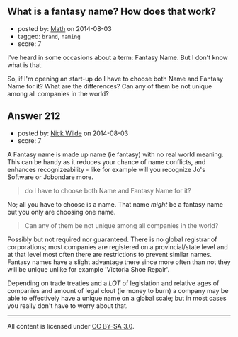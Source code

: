 ## What is a fantasy name? How does that work?

- posted by: [Math](https://stackexchange.com/users/2225566/math) on 2014-08-03
- tagged: `brand`, `naming`
- score: 7

I've heard in some occasions about a term: Fantasy Name. But I don't know what is that.

So, if I'm opening an start-up do I have to choose both Name and Fantasy Name for it? What are the differences? Can any of them be not unique among all companies in the world?

 


## Answer 212

- posted by: [Nick Wilde](https://stackexchange.com/users/454046/nick-wilde) on 2014-08-03
- score: 7

A Fantasy name is made up name (ie fantasy) with no real world meaning. This can be handy as it reduces your chance of name conflicts, and enhances recognizeability - like for example will you recognize Jo's Software or Jobondare more.
 
> do I have to choose both Name and Fantasy Name for it?

No; all you have to choose is a name. That name *might* be a fantasy name but you only are choosing one name.

>Can any of them be not unique among all companies in the world?

Possibly but not required nor guaranteed. There is no global registrar of corporations; most companies are registered on a provincial/state level and at that level most often there are restrictions to prevent similar names. Fantasy names have a slight advantage there since more often than not they will be unique unlike for example 'Victoria Shoe Repair'. 

Depending on trade treaties and a *LOT* of legislation and relative ages of companies and amount of legal clout (ie money to burn) a company may be able to effectively have a unique name on a global scale; but in most cases you really don't have to worry about that.




---

All content is licensed under [CC BY-SA 3.0](https://creativecommons.org/licenses/by-sa/3.0/).
